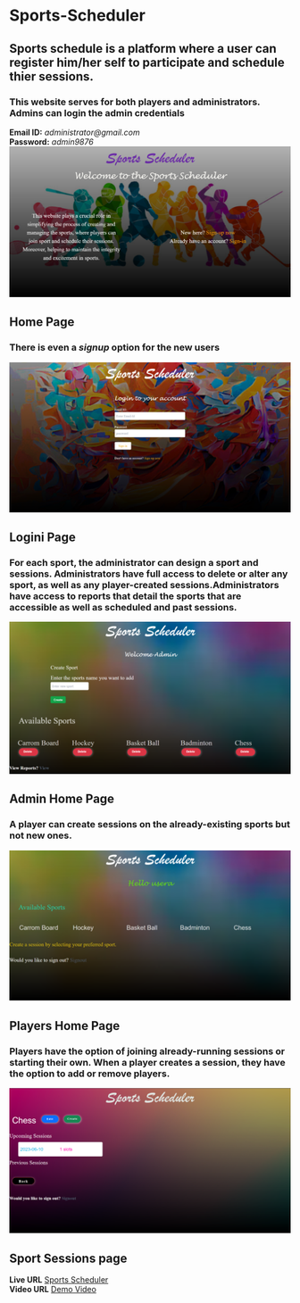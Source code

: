 # Sports-Scheduler
## Sports schedule is a platform where a user can register him/her self to participate and schedule thier sessions. 
### This website serves for both players and administrators. Admins can login the admin credentials 
__Email ID:__ _administrator@gmail.com_    
__Password:__ _admin9876_
![homepage](/screenshots/homepage.png)
## Home Page
### **There is even a _signup_ option for the new users**
![loginpage](/screenshots/loginpage.png)
## Logini Page
### For each sport, the administrator can design a sport and sessions. Administrators have full access to delete or alter any sport, as well as any player-created sessions.Administrators have access to reports that detail the sports that are accessible as well as scheduled and past sessions.
![adminhomepage](/screenshots/adminhomepage.png)
## Admin Home Page
### A player can create sessions on the already-existing sports but not new ones.
![userhomepage](/screenshots/userhomepage.png)
## Players Home Page
### Players have the option of joining already-running sessions or starting their own. When a player creates a session, they have the option to add or remove players.
![createsession](/screenshots/createsession.png)
## Sport Sessions page

__Live URL__ [Sports Scheduler](https://sports-scheduler-archana.onrender.com)  
__Video URL__ [Demo Video](https://drive.google.com/file/d/1xTg_q3cnTAt-BVHEUIJsa-1RyAux4WJ4/view?usp=drivesdk)
